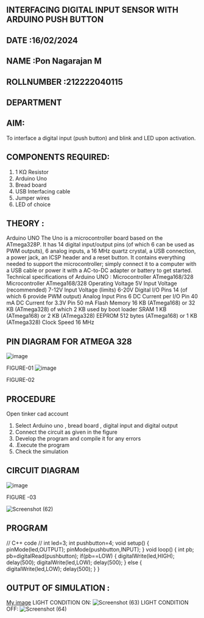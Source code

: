 ## INTERFACING DIGITAL INPUT SENSOR WITH ARDUINO PUSH BUTTON
## DATE :16/02/2024
## NAME :Pon Nagarajan M																			             
## ROLLNUMBER :212222040115
## DEPARTMENT 


## AIM:
To interface a digital input (push button) and blink and LED upon activation.
## COMPONENTS REQUIRED:
1.	1 KΩ Resistor 
2.	Arduino Uno 
3.	Bread board 
4.	USB Interfacing cable 
5.	Jumper wires 
6.	LED of choice 
## THEORY :
Arduino UNO
 	  The Uno is a microcontroller board based on the ATmega328P. It has 14 digital input/output pins (of which 6 can be used as PWM outputs), 6 analog inputs, a 16 MHz quartz crystal, a USB connection, a power jack, an ICSP header and a reset button. It contains everything needed to support the microcontroller; simply connect it to a computer with a USB cable or power it with a AC-to-DC adapter or battery to get started.
	Technical specifications of Arduino UNO :
Microcontroller	ATmega168/328
Microcontroller	ATmega168/328
Operating Voltage	5V
Input Voltage (recommended)	7-12V
Input Voltage (limits)	6-20V
Digital I/O Pins	14 (of which 6 provide PWM output)
Analog Input Pins	6
DC Current per I/O Pin	40 mA
DC Current for 3.3V Pin	50 mA
Flash Memory	16 KB (ATmega168) or 32 KB (ATmega328) of which 2 KB used by boot loader
SRAM	1 KB (ATmega168) or 2 KB (ATmega328)
EEPROM	512 bytes (ATmega168) or 1 KB (ATmega328)
Clock Speed	16 MHz
## PIN DIAGRAM FOR ATMEGA 328
 
![image](https://user-images.githubusercontent.com/36288975/163530394-115baee4-7ed1-49fe-9cce-d7b625e11e85.png)

FIGURE-01
![image](https://user-images.githubusercontent.com/36288975/163530431-4d390e98-0942-42d8-95b8-f57d348e6ad8.png)

FIGURE-02
## PROCEDURE 
 Open tinker cad account 
1.	Select Arduino uno , bread board , digital input and digital output 
2.	Connect the circuit as given in the figure 
3.	Develop the program and compile it for any errors 
4.	 .Execute the program 
5.	Check the simulation 



## CIRCUIT DIAGRAM 


![image](https://user-images.githubusercontent.com/36288975/163530437-87a0afbd-b3c9-44ad-b907-5de63486fb9d.png)



FIGURE -03




![Screenshot (62)](https://github.com/PonnagarajanMurugan/-INTERFACING-DIGITAL-INPUT-SENSOR-WITH-ARDUINO-PUSH-BUTTON-/assets/119476356/62782003-d898-46f3-b454-5c2a9776ae90)




## PROGRAM 
// C++ code
//
int led=3;
int pushbutton=4;
void setup()
{
  pinMode(led,OUTPUT);
  pinMode(pushbutton,INPUT);
}
void loop()
{
  int pb;
  pb=digitalRead(pushbutton);
  if(pb==LOW)
  {
    digitalWrite(led,HIGH);
    delay(500);
    digitalWrite(led,LOW);
    delay(500);
  }
  else
  {
    digitalWrite(led,LOW);
    delay(500);
  }
}


## OUTPUT OF SIMULATION :

[My image](username.github.com/repository/img/image.jpg)
LIGHT CONDITION ON:
![Screenshot (63)](https://github.com/PonnagarajanMurugan/-INTERFACING-DIGITAL-INPUT-SENSOR-WITH-ARDUINO-PUSH-BUTTON-/assets/119476356/fa467195-c4e7-4405-a750-3746ce216f73)
LIGHT CONDITION OFF:
![Screenshot (64)](https://github.com/PonnagarajanMurugan/-INTERFACING-DIGITAL-INPUT-SENSOR-WITH-ARDUINO-PUSH-BUTTON-/assets/119476356/f759ddb0-cb91-442e-b744-4283f235bc84)
